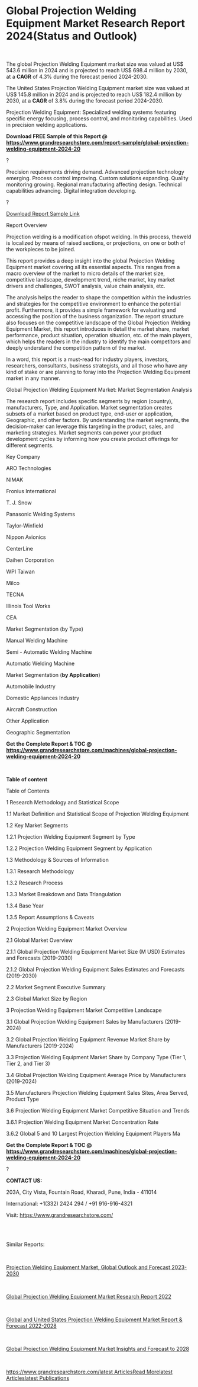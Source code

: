 <h1>Global Projection Welding Equipment Market Research Report 2024(Status and Outlook)</h1><br/><p>The global Projection Welding Equipment market size was valued at US$ 543.6 million in 2024 and is projected to reach US$ 698.4 million by 2030, at a <strong>CAGR</strong> of 4.3% during the forecast period 2024-2030.</p>
 
 
 
 <p>The United States Projection Welding Equipment market size was valued at US$ 145.8 million in 2024 and is projected to reach US$ 182.4 million by 2030, at a <strong>CAGR</strong> of 3.8% during the forecast period 2024-2030.</p>
 
 
 
 <p>Projection Welding Equipment: Specialized welding systems featuring specific energy focusing, process control, and monitoring capabilities. Used in precision welding applications.</p>
 
 
 
 <div><b>Download FREE Sample of this Report @ <a href="https://www.grandresearchstore.com/report-sample/global-projection-welding-equipment-2024-20">https://www.grandresearchstore.com/report-sample/global-projection-welding-equipment-2024-20</a></b></div>
 
 
 
 <p>? </p>
 
 
 
 <p>Precision requirements driving demand. Advanced projection technology emerging. Process control improving. Custom solutions expanding. Quality monitoring growing. Regional manufacturing affecting design. Technical capabilities advancing. Digital integration developing.</p>
 
 
 
 <p>? </p>
 
 
 
 <p><a href="https://www.grandresearchstore.com/mr-admin/report-sample/global-projection-welding-equipment-2024-20">Download Report Sample Link</a></p>
 
 
 
 <p>Report Overview</p>
 
 
 
 <p>Projection welding is a modification ofspot welding. In this process, theweld is localized by means of raised sections, or projections, on one or both of the workpieces to be joined.</p>
 
 
 
 <p>This report provides a deep insight into the global Projection Welding Equipment market covering all its essential aspects. This ranges from a macro overview of the market to micro details of the market size, competitive landscape, development trend, niche market, key market drivers and challenges, SWOT analysis, value chain analysis, etc.</p>
 
 
 
 <p>The analysis helps the reader to shape the competition within the industries and strategies for the competitive environment to enhance the potential profit. Furthermore, it provides a simple framework for evaluating and accessing the position of the business organization. The report structure also focuses on the competitive landscape of the Global Projection Welding Equipment Market, this report introduces in detail the market share, market performance, product situation, operation situation, etc. of the main players, which helps the readers in the industry to identify the main competitors and deeply understand the competition pattern of the market.</p>
 
 
 
 <p>In a word, this report is a must-read for industry players, investors, researchers, consultants, business strategists, and all those who have any kind of stake or are planning to foray into the Projection Welding Equipment market in any manner.</p>
 
 
 
 <p>Global Projection Welding Equipment Market: Market Segmentation Analysis</p>
 
 
 
 <p>The research report includes specific segments by region (country), manufacturers, Type, and Application. Market segmentation creates subsets of a market based on product type, end-user or application, Geographic, and other factors. By understanding the market segments, the decision-maker can leverage this targeting in the product, sales, and marketing strategies. Market segments can power your product development cycles by informing how you create product offerings for different segments.</p>
 
 
 
 <p>Key Company</p>
 
 
 
 <p>ARO Technologies</p>
 
 
 
 <p>NIMAK</p>
 
 
 
 <p>Fronius International</p>
 
 
 
 <p>T. J. Snow</p>
 
 
 
 <p>Panasonic Welding Systems</p>
 
 
 
 <p>Taylor-Winfield</p>
 
 
 
 <p>Nippon Avionics</p>
 
 
 
 <p>CenterLine</p>
 
 
 
 <p>Daihen Corporation</p>
 
 
 
 <p>WPI Taiwan</p>
 
 
 
 <p>Milco</p>
 
 
 
 <p>TECNA</p>
 
 
 
 <p>Illinois Tool Works</p>
 
 
 
 <p>CEA</p>
 
 
 
 <p>Market Segmentation (by Type)</p>
 
 
 
 <p>Manual Welding Machine</p>
 
 
 
 <p>Semi - Automatic Welding Machine</p>
 
 
 
 <p>Automatic Welding Machine</p>
 
 
 
 <p>Market Segmentation (<strong>by Application</strong>)</p>
 
 
 
 <p>Automobile Industry</p>
 
 
 
 <p>Domestic Appliances Industry</p>
 
 
 
 <p>Aircraft Construction</p>
 
 
 
 <p>Other Application</p>
 
 
 
 <p>Geographic Segmentation</p>
 
 
 
 <div><b>Get the Complete Report & TOC @ <a href="https://www.grandresearchstore.com/machines/global-projection-welding-equipment-2024-20">https://www.grandresearchstore.com/machines/global-projection-welding-equipment-2024-20</a></b></div>
 
 
 
 <p><br />
 
 <b>Table of content</b></p>
 
 
 
 <p>Table of Contents<br />
 
 1 Research Methodology and Statistical Scope<br />
 
 1.1 Market Definition and Statistical Scope of Projection Welding Equipment<br />
 
 1.2 Key Market Segments<br />
 
 1.2.1 Projection Welding Equipment Segment by Type<br />
 
 1.2.2 Projection Welding Equipment Segment by Application<br />
 
 1.3 Methodology & Sources of Information<br />
 
 1.3.1 Research Methodology<br />
 
 1.3.2 Research Process<br />
 
 1.3.3 Market Breakdown and Data Triangulation<br />
 
 1.3.4 Base Year<br />
 
 1.3.5 Report Assumptions & Caveats<br />
 
 2 Projection Welding Equipment Market Overview<br />
 
 2.1 Global Market Overview<br />
 
 2.1.1 Global Projection Welding Equipment Market Size (M USD) Estimates and Forecasts (2019-2030)<br />
 
 2.1.2 Global Projection Welding Equipment Sales Estimates and Forecasts (2019-2030)<br />
 
 2.2 Market Segment Executive Summary<br />
 
 2.3 Global Market Size by Region<br />
 
 3 Projection Welding Equipment Market Competitive Landscape<br />
 
 3.1 Global Projection Welding Equipment Sales by Manufacturers (2019-2024)<br />
 
 3.2 Global Projection Welding Equipment Revenue Market Share by Manufacturers (2019-2024)<br />
 
 3.3 Projection Welding Equipment Market Share by Company Type (Tier 1, Tier 2, and Tier 3)<br />
 
 3.4 Global Projection Welding Equipment Average Price by Manufacturers (2019-2024)<br />
 
 3.5 Manufacturers Projection Welding Equipment Sales Sites, Area Served, Product Type<br />
 
 3.6 Projection Welding Equipment Market Competitive Situation and Trends<br />
 
 3.6.1 Projection Welding Equipment Market Concentration Rate<br />
 
 3.6.2 Global 5 and 10 Largest Projection Welding Equipment Players Ma</p>
 
 
 
 <div><b>Get the Complete Report & TOC @ <a href="https://www.grandresearchstore.com/machines/global-projection-welding-equipment-2024-20">https://www.grandresearchstore.com/machines/global-projection-welding-equipment-2024-20</a></b></div>
 
 
 
 <p>? </p>
 
 
 
 <p><b>CONTACT US:</b><br />
 
 203A, City Vista, Fountain Road, Kharadi, Pune, India - 411014<br />
 
 International: +1(332) 2424 294 / +91 916-916-4321<br />
 
 Visit: <a href="https://www.grandresearchstore.com/">https://www.grandresearchstore.com/</a><br />
 
 <br />
 
 <br />
 
 Similar Reports:<br />
 
 <br />
 
 <a href="https://www.grandresearchstore.com/machines/global-projection-welding-equipment-forecast-2023-2030-462">Projection Welding Equipment Market, Global Outlook and Forecast 2023-2030</a><br />
 
 <br />
 
 <a href="https://www.grandresearchstore.com/machines/global-projection-welding-equipment-2022-798">Global Projection Welding Equipment Market Research Report 2022</a><br />
 
 <br />
 
 <a href="https://www.grandresearchstore.com/machines/global-united-states-projection-welding-equipment-2022-2028-254">Global and United States Projection Welding Equipment Market Report & Forecast 2022-2028</a><br />
 
 <br />
 
 <a href="https://www.grandresearchstore.com/machines/global-projection-welding-equipment-2028-587">Global Projection Welding Equipment Market Insights and Forecast to 2028</a><br />
 
 <br />
 
 <a href="https://gyeongbokgung.com">https://www.grandresearchstore.com/</a><a href="https://hallyeomaritime.com">latest Articles</a><a href="https://jingwansa.com">Read More</a><a href="https://nguoiviet.jp/">latest Articles</a><a href="https://www.intelmarketresearch.com/">latest Publications</a></p>